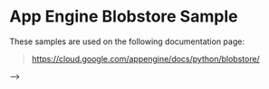 # App Engine Blobstore Sample

<!-- auto-doc-link -->
These samples are used on the following documentation page:

> https://cloud.google.com/appengine/docs/python/blobstore/

<!-- end-auto-doc-link -->
 -->
